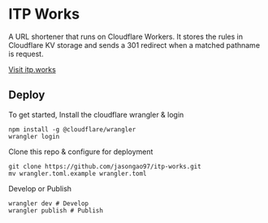 # ITP Works

A URL shortener that runs on Cloudflare Workers. It stores the rules in Cloudflare KV storage and sends a 301 redirect when a matched pathname is request.

[Visit itp.works](https://itp.works/)

## Deploy

To get started, Install the cloudflare wrangler & login

```shell
npm install -g @cloudflare/wrangler
wrangler login
```

Clone this repo & configure for deployment

```shell
git clone https://github.com/jasongao97/itp-works.git
mv wrangler.toml.example wrangler.toml
```

Develop or Publish

```shell
wrangler dev # Develop
wrangler publish # Publish
```
